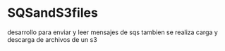 # SQSandS3files
desarrollo para enviar y leer mensajes de sqs tambien se realiza carga y descarga de archivos de un s3
